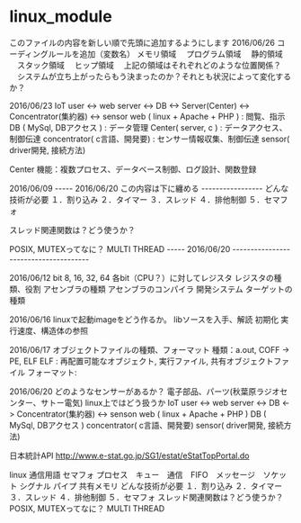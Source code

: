 # linux_module
このファイルの内容を新しい順で先頭に追加するようにします
2016/06/26
コーディングルールを追加（変数名）
メモリ領域
　プログラム領域
　静的領域
　スタック領域
　ヒップ領域
　上記の領域はそれぞれどのような位置関係？
　システムが立ち上がったらもう決まったのか？それとも状況によって変化するか？

2016/06/23
IoT
user <-> web server <-> DB <-> Server(Center) <-> Concentrator(集約器) <-> sensor
web ( linux + Apache + PHP ) : 閲覧、指示 
DB ( MySql, DBアクセス ) : データ管理
Center( server, c ) : データアクセス、制御伝達
concentrator( c言語、開発要) : センサー情報収集、制御伝達
sensor( driver開発, 接続方法)

Center
機能：複数プロセス、データベース制御、ログ設計、関数登録

2016/06/09 
----- 2016/06/20 この内容は下に纏める -----------------
どんな技術が必要
１．割り込み
２．タイマー
３．スレッド
４．排他制御
５．セマフォ

スレッド関連関数は？どう使うか？

POSIX, MUTEXってなに？
MULTI THREAD
-----  2016/06/20 --------------------------------------

2016/06/12
bit 8, 16, 32, 64
各bit（CPU？）に対してレジスタ
レジスタの種類、役割
アセンブラの種類
アセンブラのコンパイラ
開発システム
ターゲットの種類

2016/06/16
linuxで起動imageをどう作るか。
libソースを入手、解読
初期化
実行速度、構造体の参照

2016/06/17
オブジェクトファイルの種類、フォーマット
種類：a.out, COFF -> PE, ELF 
ELF : 再配置可能なオブジェクト, 実行ファイル, 共有オブジェクトファイル
フォーマット:

2016/06/20
どのようなセンサーがあるか？
電子部品、パーツ(秋葉原ラジオセンター、サトー電気)
linux上ではどう扱うか
IoT
user <-> web server <-> DB <-> Concentrator(集約器) <-> senson
web ( linux + Apache + PHP ) 
DB ( MySql, DBアクセス )
concentrator( c言語、開発要)
sensor( driver開発, 接続方法)

日本統計API
http://www.e-stat.go.jp/SG1/estat/eStatTopPortal.do

linux 通信用語
セマフォ プロセス　キュー　通信　FIFO　メッセージ　ソケット
シグナル パイプ 共有メモリ 
どんな技術が必要
１．割り込み
２．タイマー
３．スレッド
４．排他制御
５．セマフォ
スレッド関連関数は？どう使うか？
POSIX, MUTEXってなに？
MULTI THREAD

